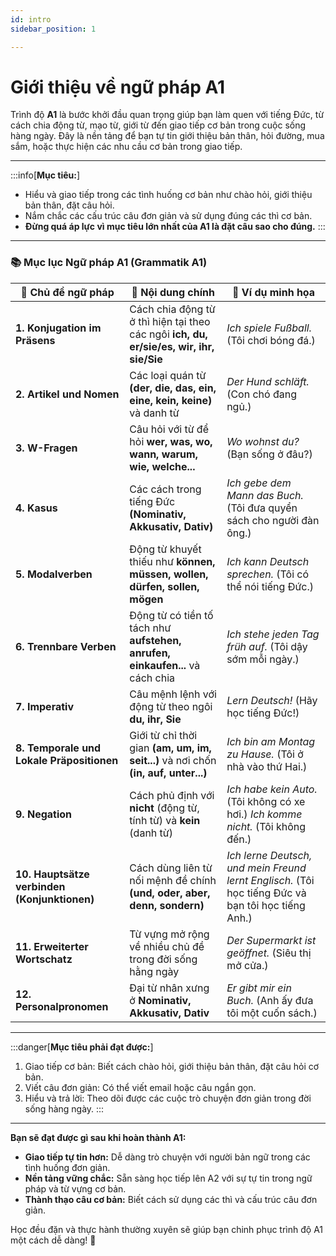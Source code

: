 ```yaml
--- 
id: intro 
sidebar_position: 1

---
```

# Giới thiệu về ngữ pháp A1

Trình độ **A1** là bước khởi đầu quan trọng giúp bạn làm quen với tiếng Đức, từ cách chia động từ, mạo từ, giới từ đến giao tiếp cơ bản trong cuộc sống hàng ngày. Đây là nền tảng để bạn tự tin giới thiệu bản thân, hỏi đường, mua sắm, hoặc thực hiện các nhu cầu cơ bản trong giao tiếp.

---
:::info[**Mục tiêu:**]
- Hiểu và giao tiếp trong các tình huống cơ bản như chào hỏi, giới thiệu bản thân, đặt câu hỏi.
- Nắm chắc các cấu trúc câu đơn giản và sử dụng đúng các thì cơ bản.
- **Đừng quá áp lực vì mục tiêu lớn nhất của A1 là đặt câu sao cho đúng.**
:::
---
### **📚 Mục lục Ngữ pháp A1 (Grammatik A1)**

|**📌 Chủ đề ngữ pháp**|**📖 Nội dung chính**|**📝 Ví dụ minh họa**|
|---|---|---|
|**1. Konjugation im Präsens**|Cách chia động từ ở thì hiện tại theo các ngôi **ich, du, er/sie/es, wir, ihr, sie/Sie**|_Ich spiele Fußball._ (Tôi chơi bóng đá.)|
|**2. Artikel und Nomen**|Các loại quán từ **(der, die, das, ein, eine, kein, keine)** và danh từ|_Der Hund schläft._ (Con chó đang ngủ.)|
|**3. W-Fragen**|Câu hỏi với từ để hỏi **wer, was, wo, wann, warum, wie, welche...**|_Wo wohnst du?_ (Bạn sống ở đâu?)|
|**4. Kasus**|Các cách trong tiếng Đức **(Nominativ, Akkusativ, Dativ)**|_Ich gebe dem Mann das Buch._ (Tôi đưa quyển sách cho người đàn ông.)|
|**5. Modalverben**|Động từ khuyết thiếu như **können, müssen, wollen, dürfen, sollen, mögen**|_Ich kann Deutsch sprechen._ (Tôi có thể nói tiếng Đức.)|
|**6. Trennbare Verben**|Động từ có tiền tố tách như **aufstehen, anrufen, einkaufen...** và cách chia|_Ich stehe jeden Tag früh auf._ (Tôi dậy sớm mỗi ngày.)|
|**7. Imperativ**|Câu mệnh lệnh với động từ theo ngôi **du, ihr, Sie**|_Lern Deutsch!_ (Hãy học tiếng Đức!)|
|**8. Temporale und Lokale Präpositionen**|Giới từ chỉ thời gian **(am, um, im, seit...)** và nơi chốn **(in, auf, unter...)**|_Ich bin am Montag zu Hause._ (Tôi ở nhà vào thứ Hai.)|
|**9. Negation**|Cách phủ định với **nicht** (động từ, tính từ) và **kein** (danh từ)|_Ich habe kein Auto._ (Tôi không có xe hơi.)       _Ich komme nicht._ (Tôi không đến.)|
|**10. Hauptsätze verbinden (Konjunktionen)**|Cách dùng liên từ nối mệnh đề chính **(und, oder, aber, denn, sondern)**|_Ich lerne Deutsch, und mein Freund lernt Englisch._ (Tôi học tiếng Đức và bạn tôi học tiếng Anh.)|
|**11. Erweiterter Wortschatz**|Từ vựng mở rộng về nhiều chủ đề trong đời sống hằng ngày|_Der Supermarkt ist geöffnet._ (Siêu thị mở cửa.)|
|**12. Personalpronomen**|Đại từ nhân xưng ở **Nominativ, Akkusativ, Dativ**|_Er gibt mir ein Buch._ (Anh ấy đưa tôi một cuốn sách.)|

---
:::danger[**Mục tiêu phải đạt được:**]
1. Giao tiếp cơ bản: Biết cách chào hỏi, giới thiệu bản thân, đặt câu hỏi cơ bản.
2. Viết câu đơn giản: Có thể viết email hoặc câu ngắn gọn.
3. Hiểu và trả lời: Theo dõi được các cuộc trò chuyện đơn giản trong đời sống hàng ngày.
:::
---

**Bạn sẽ đạt được gì sau khi hoàn thành A1:**

- **Giao tiếp tự tin hơn:** Dễ dàng trò chuyện với người bản ngữ trong các tình huống đơn giản.
- **Nền tảng vững chắc:** Sẵn sàng học tiếp lên A2 với sự tự tin trong ngữ pháp và từ vựng cơ bản.
- **Thành thạo câu cơ bản:** Biết cách sử dụng các thì và cấu trúc câu đơn giản.

Học đều đặn và thực hành thường xuyên sẽ giúp bạn chinh phục trình độ A1 một cách dễ dàng! 🚀